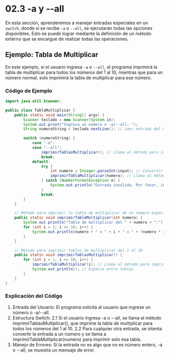 # 02.3 -a y --all

En esta sección, aprenderemos a manejar entradas especiales en un `switch`, donde si se recibe `-a` o `--all`, se ejecutarán todas las opciones disponibles. Esto se puede lograr mediante la definición de un método externo que se encargue de realizar todas las operaciones.

## Ejemplo: Tabla de Multiplicar

En este ejemplo, si el usuario ingresa `-a` o `--all`, el programa imprimirá la tabla de multiplicar para todos los números del 1 al 10, mientras que para un número normal, solo imprimirá la tabla de multiplicar para ese número.

### Código de Ejemplo
```java
import java.util.Scanner;

public class TablaMultiplicar {
    public static void main(String[] args) {
        Scanner teclado = new Scanner(System.in);
        System.out.print("Ingresa un número o -a/--all: ");
        String numeroString = teclado.nextLine(); // Leer entrada del usuario

        switch (numeroString) {
            case "-a":
            case "--all":
                imprimirTablasMultiplicar(); // Llama al método para imprimir todas las tablas
                break;
            default:
                try {
                    int numero = Integer.parseInt(input); // Convertir entrada a número
                    imprimirTablaMultiplicar(numero); // Llama al método para imprimir la tabla del número
                } catch (NumberFormatException e) {
                    System.out.println("Entrada inválida. Por favor, ingresa un número o -a/--all.");
                }
                break;
        }
    }

    // Método para imprimir la tabla de multiplicar de un número específico
    public static void imprimirTablaMultiplicar(int numero) {
        System.out.println("Tabla de multiplicar del " + numero + ":");
        for (int i = 1; i <= 10; i++) {
            System.out.println(numero + " x " + i + " = " + (numero * i));
        }
    }

    // Método para imprimir tablas de multiplicar del 1 al 10
    public static void imprimirTablasMultiplicar() {
        for (int i = 1; i <= 10; i++) {
            imprimirTablaMultiplicar(i); // Llama al método para imprimir la tabla de cada número
            System.out.println(); // Espacio entre tablas
        }
    }
}
```
### Explicación del Código
1. Entrada del Usuario: El programa solicita al usuario que ingrese un número o -a/--all.
2. Estructura Switch:
2.1 Si el usuario ingresa -a o --all, se llama al método imprimirTablasMultiplicar(), que imprime la tabla de multiplicar para todos los números del 1 al 10.
2.2 Para cualquier otra entrada, se intenta convertir la entrada a un número y se llama a imprimirTablaMultiplicar(numero) para imprimir solo esa tabla.
3. Manejo de Errores: Si la entrada no es algo que no es número entero, -a o --all, se muestra un mensaje de error.